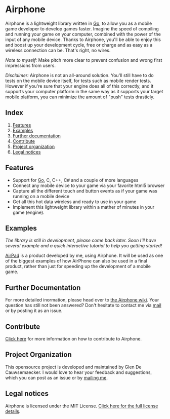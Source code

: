 Airphone
==========

Airphone is a lightweight library written in [Go](http://golang.org/), to allow you as a mobile game developer to develop games faster. Imagine the speed of compiling and running your game on your computer, combined with the power of the input of any mobile device. Thanks to Airphone, you'll be able to enjoy this and boost up your development cycle, free or charge and as easy as a wireless connection can be. That's right, no wires.

_Note to myself:_ Make pitch more clear to prevent confusion and wrong first impressions from users.

_Disclaimer:_ Airphone is not an all-around solution. You'll still have to do tests on the mobile device itself, for tests such as mobile render tests. However if you're sure that your engine does all of this correctly, and it supports your computer platform in the same way as it supports your target mobile platform, you can minimize the amount of "push" tests drasticly.

## Index
1. [Features](#features)
2. [Examples](#examples)
3. [Further documentation](#further-documentation)
4. [Contribute](#contribute)
5. [Project organization](#project-organization)
6. [Legal notices](#legal-notices)

## Features

  * Support for [Go](http://golang.org/), C, C++, C# and a couple of more languages
  * Connect any mobile device to your game via your favorite html5 browser
  * Capture all the different touch and button events as if your game was running on a mobile device
  * Get all this hot data wireless and ready to use in your game
  * Implement this lightweight library within a mather of minutes in your game (engine).

## Examples

_The library is still in development, please come back later. Soon I'll have several example and a quick interactive tutorial to help you getting started!_

[AirPad](https://github.com/GlenDC/AirPad) is a product developed by me, using Airphone. It will be used as one of the biggest examples of how AirPhone can also be used in a final product, rather than just for speeding up the development of a mobile game.

## Further Documentation

For more detailed inormation, please head over to [the Airphone wiki](https://github.com/GlenDC/AirPhone/wiki). Your question has still not been answered? Don't hesitate to contact me via [mail](mailto:contact@glendc.com) or by posting it as an issue.

## Contribute

[Click here](https://github.com/GlenDC/AirPhoneLib/wiki#contribute) for more information on how to contribute to Airphone.

## Project Organization

This opensource project is developed and maintained by Glen De Cauwsemaecker. I would love to hear your feedback and suggestions, which you can post as an issue or by [mailing me](mailto:contact@glendc.com).

## Legal notices
Airphone is licensed under the MIT License. [Click here for the full license details](https://github.com/GlenDC/AirPhone/blob/master/LICENSE).
